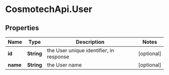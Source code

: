 # CosmotechApi.User

## Properties

Name | Type | Description | Notes
------------ | ------------- | ------------- | -------------
**id** | **String** | the User unique identifier, in response | [optional] 
**name** | **String** | the User name | [optional] 


